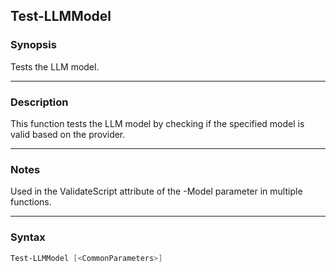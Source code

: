 Test-LLMModel
-------------

### Synopsis
Tests the LLM model.

---

### Description

This function tests the LLM model by checking if the specified model is valid based on the provider.

---

### Notes
Used in the ValidateScript attribute of the -Model parameter in multiple functions.

---

### Syntax
```PowerShell
Test-LLMModel [<CommonParameters>]
```

